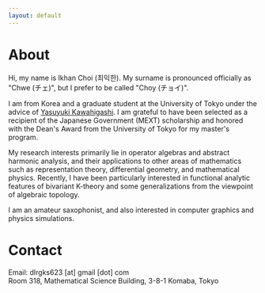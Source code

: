 ```yaml
---
layout: default
---
```


<script type="text/javascript">
  var imageURLs = [
	   "/assets/img/220107.jpg",
	   //"/assets/img/220516.jpeg"
  ];
  function getImageTag() {
	var img = '<img src=\"';
	var randomIndex = Math.floor(Math.random() * imageURLs.length);
	img += imageURLs[randomIndex];
	img += '\" align=\"right\" style=\"height: 120px;\"/>';
	return img;
  }
  document.write(getImageTag());
</script>

# About

Hi, my name is Ikhan Choi (최익한).
My surname is pronounced officially as "Chwe (チェ)", but I prefer to be called "Choy (チョイ)".

I am from Korea and a graduate student at the University of Tokyo under the advice of [Yasuyuki Kawahigashi](https://www.ms.u-tokyo.ac.jp/~yasuyuki/index-e.html).
I am grateful to have been selected as a recipient of the Japanese Government (MEXT) scholarship and honored with the Dean's Award from the University of Tokyo for my master's program.

My research interests primarily lie in operator algebras and abstract harmonic analysis, and their applications to other areas of mathematics such as representation theory, differential geometry, and mathematical physics.
Recently, I have been particularly interested in functional analytic features of bivariant K-theory and some generalizations from the viewpoint of algebraic topology.

I am an amateur saxophonist, and also interested in computer graphics and physics simulations.


# Contact

Email: dlrgks623 [at] gmail [dot] com<br>
Room 318, Mathematical Science Building, 3-8-1 Komaba, Tokyo